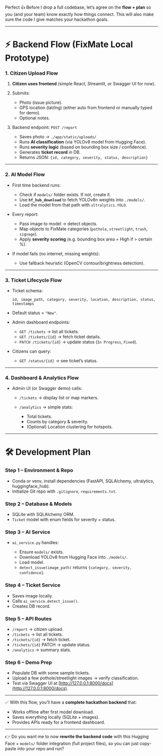 Perfect 👍 Before I drop a full codebase, let’s agree on the **flow + plan** so you (and your team) know exactly how things connect. This will also make sure the code I give matches your hackathon goals.

---

# ⚡ Backend Flow (FixMate Local Prototype)

### 1. Citizen Upload Flow

1. **Citizen uses frontend** (simple React, Streamlit, or Swagger UI for now).
2. Submits:

   * Photo (issue picture).
   * GPS location (lat/lng) (either auto from frontend or manually typed for demo).
   * Optional notes.
3. Backend endpoint: `POST /report`

   * Saves photo → `./app/static/uploads/`
   * Runs **AI classification** (via YOLOv8 model from Hugging Face).
   * Runs **severity logic** (based on bounding box size / confidence).
   * Generates **ticket record** in DB.
   * Returns JSON: `{id, category, severity, status, description}`

---

### 2. AI Model Flow

* First time backend runs:

  * Check if `models/` folder exists. If not, create it.
  * Use **`hf_hub_download`** to fetch YOLOv8n weights into `./models/`.
  * Load the model from that path with `ultralytics.YOLO`.
* Every report:

  * Pass image to model → detect objects.
  * Map objects to FixMate categories (`pothole`, `streetlight`, `trash`, `signage`).
  * Apply **severity scoring** (e.g. bounding box area = High if > certain %).
* If model fails (no internet, missing weights):

  * Use fallback heuristic (OpenCV contour/brightness detection).

---

### 3. Ticket Lifecycle Flow

* Ticket schema:

  ```
  id, image_path, category, severity, location, description, status, timestamps
  ```
* Default status = `"New"`.
* Admin dashboard endpoints:

  * `GET /tickets` → list all tickets.
  * `GET /tickets/{id}` → fetch ticket details.
  * `PATCH /tickets/{id}` → update status (`In Progress`, `Fixed`).
* Citizens can query:

  * `GET /status/{id}` → see ticket’s status.

---

### 4. Dashboard & Analytics Flow

* Admin UI (or Swagger demo) calls:

  * `/tickets` → display list or map markers.
  * `/analytics` → simple stats:

    * Total tickets.
    * Counts by category & severity.
    * (Optional) Location clustering for hotspots.

---

# 🛠️ Development Plan

### Step 1 – Environment & Repo

* Conda or venv, install dependencies (FastAPI, SQLAlchemy, ultralytics, huggingface\_hub).
* Initialize Git repo with `.gitignore`, `requirements.txt`.

### Step 2 – Database & Models

* SQLite with SQLAlchemy ORM.
* `Ticket` model with enum fields for severity + status.

### Step 3 – AI Service

* `ai_service.py` handles:

  * Ensure `models/` exists.
  * Download YOLOv8 from Hugging Face into `./models/`.
  * Load model.
  * `detect_issue(image_path)` returns `{category, severity, confidence}`.

### Step 4 – Ticket Service

* Saves image locally.
* Calls `ai_service.detect_issue()`.
* Creates DB record.

### Step 5 – API Routes

* `/report` → citizen upload.
* `/tickets` → list all tickets.
* `/tickets/{id}` → fetch ticket.
* `/tickets/{id}` PATCH → update status.
* `/analytics` → summary stats.

### Step 6 – Demo Prep

* Populate DB with some sample tickets.
* Upload a few pothole/streetlight images → verify classification.
* Test via Swagger UI at [http://127.0.0.1:8000/docs](http://127.0.0.1:8000/docs).

---

✅ With this flow, you’ll have a **complete hackathon backend** that:

* Works offline after first model download.
* Saves everything locally (SQLite + images).
* Provides APIs ready for a frontend dashboard.

---

👉 Do you want me to now **rewrite the backend code** with this Hugging Face + `models/` folder integration (full project files), so you can just copy-paste into your repo and run?
